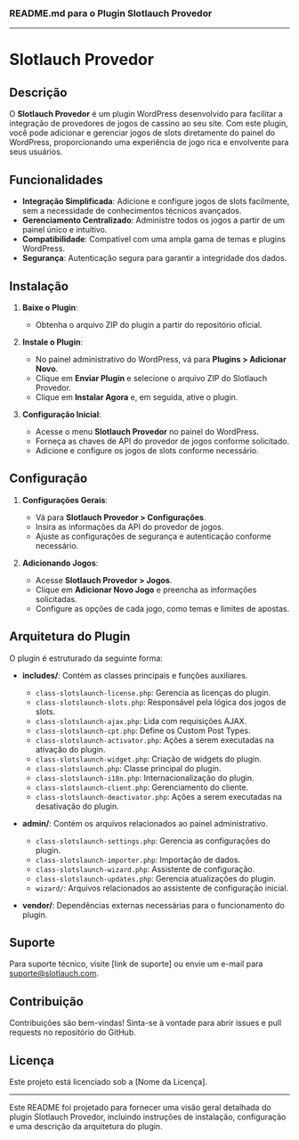 ### README.md para o Plugin Slotlauch Provedor

---

# Slotlauch Provedor

## Descrição

O **Slotlauch Provedor** é um plugin WordPress desenvolvido para facilitar a integração de provedores de jogos de cassino ao seu site. Com este plugin, você pode adicionar e gerenciar jogos de slots diretamente do painel do WordPress, proporcionando uma experiência de jogo rica e envolvente para seus usuários.

## Funcionalidades

- **Integração Simplificada**: Adicione e configure jogos de slots facilmente, sem a necessidade de conhecimentos técnicos avançados.
- **Gerenciamento Centralizado**: Administre todos os jogos a partir de um painel único e intuitivo.
- **Compatibilidade**: Compatível com uma ampla gama de temas e plugins WordPress.
- **Segurança**: Autenticação segura para garantir a integridade dos dados.

## Instalação

1. **Baixe o Plugin**:
   - Obtenha o arquivo ZIP do plugin a partir do repositório oficial.

2. **Instale o Plugin**:
   - No painel administrativo do WordPress, vá para **Plugins > Adicionar Novo**.
   - Clique em **Enviar Plugin** e selecione o arquivo ZIP do Slotlauch Provedor.
   - Clique em **Instalar Agora** e, em seguida, ative o plugin.

3. **Configuração Inicial**:
   - Acesse o menu **Slotlauch Provedor** no painel do WordPress.
   - Forneça as chaves de API do provedor de jogos conforme solicitado.
   - Adicione e configure os jogos de slots conforme necessário.

## Configuração

1. **Configurações Gerais**:
   - Vá para **Slotlauch Provedor > Configurações**.
   - Insira as informações da API do provedor de jogos.
   - Ajuste as configurações de segurança e autenticação conforme necessário.

2. **Adicionando Jogos**:
   - Acesse **Slotlauch Provedor > Jogos**.
   - Clique em **Adicionar Novo Jogo** e preencha as informações solicitadas.
   - Configure as opções de cada jogo, como temas e limites de apostas.

## Arquitetura do Plugin

O plugin é estruturado da seguinte forma:

- **includes/**: Contém as classes principais e funções auxiliares.
  - `class-slotslaunch-license.php`: Gerencia as licenças do plugin.
  - `class-slotslaunch-slots.php`: Responsável pela lógica dos jogos de slots.
  - `class-slotslaunch-ajax.php`: Lida com requisições AJAX.
  - `class-slotslaunch-cpt.php`: Define os Custom Post Types.
  - `class-slotslaunch-activator.php`: Ações a serem executadas na ativação do plugin.
  - `class-slotslaunch-widget.php`: Criação de widgets do plugin.
  - `class-slotslaunch.php`: Classe principal do plugin.
  - `class-slotslaunch-i18n.php`: Internacionalização do plugin.
  - `class-slotslaunch-client.php`: Gerenciamento do cliente.
  - `class-slotslaunch-deactivator.php`: Ações a serem executadas na desativação do plugin.

- **admin/**: Contém os arquivos relacionados ao painel administrativo.
  - `class-slotslaunch-settings.php`: Gerencia as configurações do plugin.
  - `class-slotslaunch-importer.php`: Importação de dados.
  - `class-slotslaunch-wizard.php`: Assistente de configuração.
  - `class-slotslaunch-updates.php`: Gerencia atualizações do plugin.
  - `wizard/`: Arquivos relacionados ao assistente de configuração inicial.

- **vendor/**: Dependências externas necessárias para o funcionamento do plugin.

## Suporte

Para suporte técnico, visite [link de suporte] ou envie um e-mail para suporte@slotlauch.com.

## Contribuição

Contribuições são bem-vindas! Sinta-se à vontade para abrir issues e pull requests no repositório do GitHub.

## Licença

Este projeto está licenciado sob a [Nome da Licença].

---

Este README foi projetado para fornecer uma visão geral detalhada do plugin Slotlauch Provedor, incluindo instruções de instalação, configuração e uma descrição da arquitetura do plugin.